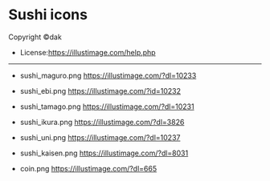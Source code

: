 # Sushi icons 
Copyright ©dak

* License:https://illustimage.com/help.php

----

* sushi_maguro.png
https://illustimage.com/?dl=10233

* sushi_ebi.png
https://illustimage.com/?id=10232

* sushi_tamago.png
https://illustimage.com/?dl=10231

* sushi_ikura.png
https://illustimage.com/?dl=3826

* sushi_uni.png
https://illustimage.com/?dl=10237

* sushi_kaisen.png
https://illustimage.com/?dl=8031

* coin.png
https://illustimage.com/?dl=665

